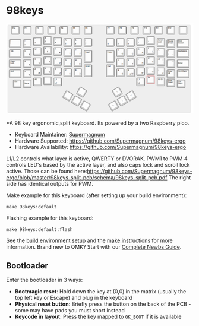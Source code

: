 # 98keys

![98keys](https://github.com/Supermagnum/98keys-ergo/blob/master/layout.png)

*A 98 key ergonomic,split keyboard. Its powered by a two Raspberry pico.


* Keyboard Maintainer: [Supermagnum](https://github.com/Supermagnum)
* Hardware Supported: https://github.com/Supermagnum/98keys-ergo
* Hardware Availability: https://github.com/Supermagnum/98keys-ergo

L1/L2 controls what layer is active, QWERTY or DVORAK.
PWM1 to PWM 4 controls LED's based by the active layer, and also caps lock and scroll lock active. Those can be found here:https://github.com/Supermagnum/98keys-ergo/blob/master/98keys-split-pcb/schema/98keys-split-pcb.pdf The right side has identical outputs for PWM.

Make example for this keyboard (after setting up your build environment):

    make 98keys:default

Flashing example for this keyboard:

    make 98keys:default:flash

See the [build environment setup](https://docs.qmk.fm/#/getting_started_build_tools) and the [make instructions](https://docs.qmk.fm/#/getting_started_make_guide) for more information. Brand new to QMK? Start with our [Complete Newbs Guide](https://docs.qmk.fm/#/newbs).

## Bootloader

Enter the bootloader in 3 ways:

* **Bootmagic reset**: Hold down the key at (0,0) in the matrix (usually the top left key or Escape) and plug in the keyboard
* **Physical reset button**: Briefly press the button on the back of the PCB - some may have pads you must short instead
* **Keycode in layout**: Press the key mapped to `QK_BOOT` if it is available
